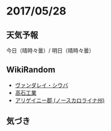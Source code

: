 # 2017/05/28

## 天気予報

今日（晴時々曇）/ 明日（晴時々曇）

## WikiRandom

* [ヴァンダレイ・シウバ](https://ja.wikipedia.org/wiki/%E3%83%B4%E3%82%A1%E3%83%B3%E3%83%80%E3%83%AC%E3%82%A4%E3%83%BB%E3%82%B7%E3%82%A6%E3%83%90)
* [高石工業](https://ja.wikipedia.org/wiki/%E9%AB%98%E7%9F%B3%E5%B7%A5%E6%A5%AD)
* [アリゲイニー郡 (ノースカロライナ州)](https://ja.wikipedia.org/wiki/%E3%82%A2%E3%83%AA%E3%82%B2%E3%82%A4%E3%83%8B%E3%83%BC%E9%83%A1_%28%E3%83%8E%E3%83%BC%E3%82%B9%E3%82%AB%E3%83%AD%E3%83%A9%E3%82%A4%E3%83%8A%E5%B7%9E%29)

## 気づき


